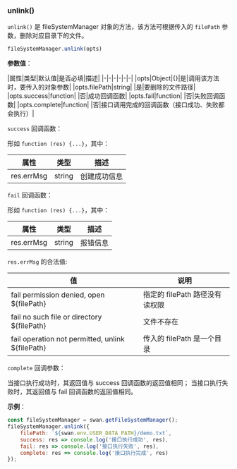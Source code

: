 ### unlink()

`unlink()` 是 fileSystemManager 对象的方法，该方法可根据传入的 `filePath` 参数，删除对应目录下的文件。

```js
fileSystemManager.unlink(opts)
```
**参数值**：

|属性|类型|默认值|是否必填|描述|
|-|-|-|-|-|-|
|opts|Object|{}|是|调用该方法时，要传入的对象参数|
|opts.filePath|string| |是|要删除的文件路径|
|opts.success|function| |否|成功回调函数|
|opts.fail|function| |否|失败回调函数|
|opts.complete|function| |否|接口调用完成的回调函数（接口成功、失败都会执行）|

`success` 回调函数：

形如 `function (res) {...}`，其中：

|属性|类型|描述|
|-|-|-|
|res.errMsg|string|创建成功信息 |

`fail` 回调函数：

形如 `function (res) {...}`，其中：

|属性|类型|描述|
|-|-|-|
|res.errMsg|string|报错信息 |

`res.errMsg` 的合法值:

| 值                                     | 说明                                            |
| -------------------------------------- | -----------------------------------------------|
| fail permission denied, open ${filePath}   | 指定的 filePath 路径没有读权限                        |
| fail no such file or directory ${filePath} | 文件不存在                                      |
| fail operation not permitted, unlink ${filePath}  |  传入的 filePath 是一个目录          |

`complete` 回调参数：

当接口执行成功时，其返回值与 success 回调函数的返回值相同；
当接口执行失败时，其返回值与 fail 回调函数的返回值相同。

**示例**：

```js
const fileSystemManager = swan.getFileSystemManager();
fileSystemManager.unlink({
    filePath: `${swan.env.USER_DATA_PATH}/demo.txt`,
    success: res => console.log('接口执行成功', res),
    fail: res => console.log('接口执行失败', res),
    complete: res => console.log('接口执行完成', res)
});
```